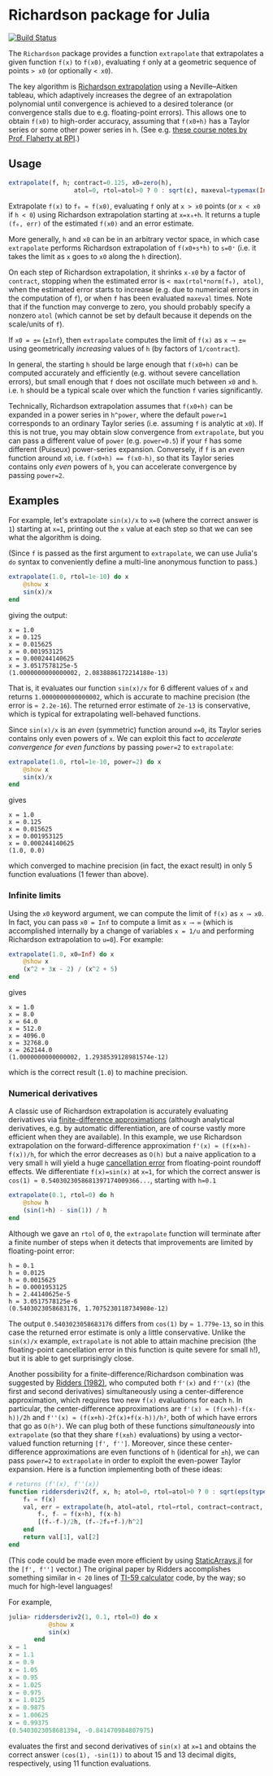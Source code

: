 # Richardson package for Julia

[![Build Status](https://travis-ci.org/JuliaMath/Richardson.jl.svg?branch=master)](https://travis-ci.org/JuliaMath/Richardson.jl)

The `Richardson` package provides a function `extrapolate` that
extrapolates a given function `f(x)` to `f(x0)`, evaluating
`f` only  at a geometric sequence of points `> x0`
(or optionally `< x0`).

The key algorithm is [Richardson extrapolation](https://en.wikipedia.org/wiki/Richardson_extrapolation) using a Neville–Aitken
tableau, which adaptively increases the degree of an extrapolation
polynomial until convergence is achieved to a desired tolerance
(or convergence stalls due to e.g. floating-point errors).  This
allows one to obtain `f(x0)` to high-order accuracy, assuming
that `f(x0+h)` has a Taylor series or some other power
series in `h`.   (See e.g. [these course notes by Prof. Flaherty at RPI](http://www.cs.rpi.edu/~flaherje/pdf/ode4.pdf).)

## Usage

```jl
extrapolate(f, h; contract=0.125, x0=zero(h),
                  atol=0, rtol=atol>0 ? 0 : sqrt(ε), maxeval=typemax(Int))
```

Extrapolate `f(x)` to `f₀ ≈ f(x0)`, evaluating `f` only at `x > x0` points
(or `x < x0` if `h < 0`) using Richardson extrapolation starting at
`x=x₀+h`.  It returns a tuple `(f₀, err)` of the estimated `f(x0)`
and an error estimate.

More generally, `h` and `x0` can be in an arbitrary vector space,
in which case `extrapolate` performs Richardson extrapolation
of `f(x0+s*h)` to `s=0⁺` (i.e. it takes the limit as `x` goes
to `x0` along the `h` direction).

On each step of Richardson extrapolation, it shrinks `x-x0` by
a factor of `contract`, stopping when the estimated error is
`< max(rtol*norm(f₀), atol)`, when the estimated error starts to
increase (e.g. due to numerical errors in the computation of `f`),
or when `f` has been evaluated `maxeval` times.   Note that
if the function may converge to zero, you should probably
specify a nonzero `atol` (which cannot be set by default
because it depends on the scale/units of `f`).

If `x0 = ±∞` (`±Inf`), then `extrapolate` computes the limit of
`f(x)` as `x ⟶ ±∞` using geometrically *increasing* values
of `h` (by factors of `1/contract`).

In general, the starting `h` should be large enough that `f(x0+h)`
can be computed accurately and efficiently (e.g. without
severe cancellation errors), but small enough that `f` does not
oscillate much between `x0` and `h`.  i.e. `h` should be a typical
scale over which the function `f` varies significantly.

Technically, Richardson extrapolation assumes that `f(x0+h)` can
be expanded in a power series in `h^power`, where the default
`power=1` corresponds to an ordinary Taylor series (i.e. assuming
`f` is analytic at `x0`).  If this is not true, you may obtain
slow convergence from `extrapolate`, but you can pass a different
value of `power` (e.g. `power=0.5`) if your `f` has some different
(Puiseux) power-series expansion.   Conversely, if `f` is
an *even* function around `x0`, i.e. `f(x0+h) == f(x0-h)`,
so that its Taylor series contains only *even* powers of `h`,
you can accelerate convergence by passing `power=2`.

## Examples

For example, let's extrapolate `sin(x)/x` to `x=0` (where the correct answer is `1`) starting at `x=1`, printing out the `x` value at each step so that we can see what the algorithm is doing.

(Since `f` is passed as the first argument to `extrapolate`, we
can use Julia's `do` syntax to conveniently define a multi-line
anonymous function to pass.)
```jl
extrapolate(1.0, rtol=1e-10) do x
    @show x
    sin(x)/x
end
```
giving the output:
```
x = 1.0
x = 0.125
x = 0.015625
x = 0.001953125
x = 0.000244140625
x = 3.0517578125e-5
(1.0000000000000002, 2.0838886172214188e-13)
```
That is, it evaluates our function `sin(x)/x` for 6 different values of `x` and returns `1.0000000000000002`, which is accurate to machine precision (the error is `≈ 2.2e-16`).  The returned error estimate of `2e-13` is conservative, which is typical for extrapolating well-behaved functions.

Since `sin(x)/x` is an *even* (symmetric) function around `x=0`,
its Taylor series contains only even powers of `x`.  We can
exploit this fact to *accelerate convergence for even functions* by
passing `power=2` to `extrapolate`:
```jl
extrapolate(1.0, rtol=1e-10, power=2) do x
    @show x
    sin(x)/x
end
```
gives
```
x = 1.0
x = 0.125
x = 0.015625
x = 0.001953125
x = 0.000244140625
(1.0, 0.0)
```
which converged to machine precision (in fact, the exact result) in only 5 function evaluations (1 fewer than above).

### Infinite limits

Using the `x0` keyword argument, we can compute the limit of `f(x)`
as `x ⟶ x0`.  In fact, you can pass `x0 = Inf` to compute a limit as
`x ⟶ ∞` (which is accomplished internally by a change of variables `x = 1/u` and performing Richardson extrapolation to `u=0`). For example:
```jl
extrapolate(1.0, x0=Inf) do x
    @show x
    (x^2 + 3x - 2) / (x^2 + 5)
end
```
gives
```
x = 1.0
x = 8.0
x = 64.0
x = 512.0
x = 4096.0
x = 32768.0
x = 262144.0
(1.0000000000000002, 1.2938539128981574e-12)
```
which is the correct result (`1.0`) to machine precision.

### Numerical derivatives

A classic use of Richardson extrapolation is accurately evaluating derivatives via [finite-difference approximations](https://en.wikipedia.org/wiki/Finite_difference) (although analytical derivatives, e.g. by automatic differentiation, are of course vastly more efficient when they are available).  In this example, we use Richardson extrapolation on the forward-difference approximation `f'(x) ≈ (f(x+h)-f(x))/h`, for which the error decreases as `O(h)` but a naive application to a very small `h` will yield a huge [cancellation error](https://en.wikipedia.org/wiki/Loss_of_significance) from floating-point roundoff effects.   We differentiate `f(x)=sin(x)` at `x=1`, for which the correct answer is `cos(1) ≈ 0.5403023058681397174009366...`, starting with `h=0.1`
```jl
extrapolate(0.1, rtol=0) do h
    @show h
    (sin(1+h) - sin(1)) / h
end
```
Although we gave an `rtol` of `0`, the `extrapolate` function will terminate after a finite number of steps when it detects that improvements are limited by floating-point error:
```
h = 0.1
h = 0.0125
h = 0.0015625
h = 0.0001953125
h = 2.44140625e-5
h = 3.0517578125e-6
(0.5403023058683176, 1.7075230118734908e-12)
```
The output `0.5403023058683176` differs from `cos(1)` by `≈ 1.779e-13`, so in this case the returned error estimate is only a little conservative.   Unlike the `sin(x)/x` example, `extrapolate` is not able
to attain machine precision (the floating-point cancellation error in this function is quite severe for small `h`!), but it is able to get surprisingly close.

Another possibility for a finite-difference/Richardson combination was suggested by [Ridders (1982)](https://www.sciencedirect.com/science/article/abs/pii/S0141119582800570), who computed both `f'(x)` and `f''(x)` (the first and second derivatives) simultaneously using a center-difference approximation, which requires two new `f(x)` evaluations for each `h`.  In particular, the center-difference approximations are `f'(x) ≈ (f(x+h)-f(x-h))/2h` and `f''(x) ≈ (f(x+h)-2f(x)+f(x-h))/h²`, both of which have errors that go as `O(h²)`.   We can plug both of these functions *simultaneously* into `extrapolate` (so that they share `f(x±h)` evaluations) by using a vector-valued function returning `[f', f'']`.   Moreover, since these center-difference approximations are even functions of `h` (identical for `±h`), we can pass `power=2` to `extrapolate` in order to exploit the even-power Taylor expansion.  Here is a function implementing both of these ideas:

```jl
# returns (f'(x), f''(x))
function riddersderiv2(f, x, h; atol=0, rtol=atol>0 ? 0 : sqrt(eps(typeof(float(real(x+h))))), contract=0.5)
    f₀ = f(x)
    val, err = extrapolate(h, atol=atol, rtol=rtol, contract=contract, power=2) do h
        f₊, f₋ = f(x+h), f(x-h)
        [(f₊-f₋)/2h, (f₊-2f₀+f₋)/h^2]
    end
    return val[1], val[2]
end
```
(This code could be made even more efficient by using [StaticArrays.jl](https://github.com/JuliaArrays/StaticArrays.jl) for the `[f', f'']` vector.)   The original paper by Ridders accomplishes something similar in `< 20` lines of [TI-59 calculator](https://en.wikipedia.org/wiki/TI-59_/_TI-58) code, by the way; so much for high-level languages!

For example,
```jl
julia> riddersderiv2(1, 0.1, rtol=0) do x
           @show x
           sin(x)
       end
x = 1
x = 1.1
x = 0.9
x = 1.05
x = 0.95
x = 1.025
x = 0.975
x = 1.0125
x = 0.9875
x = 1.00625
x = 0.99375
(0.5403023058681394, -0.841470984807975)
```
evaluates the first and second derivatives of `sin(x)` at `x=1` and obtains the correct answer `(cos(1), -sin(1))` to about 15 and 13 decimal digits, respectively, using 11 function evaluations.
